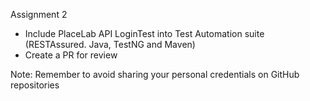 Assignment 2
- Include PlaceLab API LoginTest into Test Automation suite (RESTAssured. Java, TestNG and Maven)
- Create a PR for review

Note: Remember to avoid sharing your personal credentials on GitHub repositories